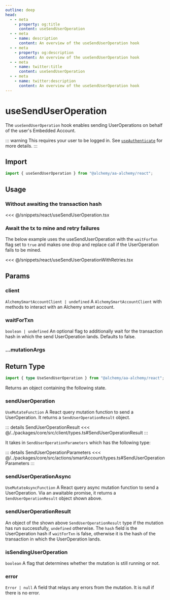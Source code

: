 ```yaml
---
outline: deep
head:
  - - meta
    - property: og:title
      content: useSendUserOperation
  - - meta
    - name: description
      content: An overview of the useSendUserOperation hook
  - - meta
    - property: og:description
      content: An overview of the useSendUserOperation hook
  - - meta
    - name: twitter:title
      content: useSendUserOperation
  - - meta
    - name: twitter:description
      content: An overview of the useSendUserOperation hook
---
```


# useSendUserOperation

The `useSendUserOperation` hook enables sending UserOperations on behalf of the user's Embedded Account.

::: warning
This requires your user to be logged in. See [`useAuthenticate`](/react/useAuthenticate) for more details.
:::

## Import

```ts
import { useSendUserOperation } from "@alchemy/aa-alchemy/react";
```

## Usage

### Without awaiting the transaction hash

<<< @/snippets/react/useSendUserOperation.tsx

### Await the tx to mine and retry failures

The below example uses the useSendUserOperation with the `waitForTxn` flag set to `true` and makes one drop and replace call if the UserOperation fails to be mined.

<<< @/snippets/react/useSendUserOperationWithRetries.tsx

## Params

### client

`AlchemySmartAccountClient | undefined`
A `AlchemySmartAccountClient` with methods to interact with an Alchemy smart account.

### waitForTxn

`boolean | undefined`
An optional flag to additionally wait for the transaction hash in which the send UserOperation lands. Defaults to false.

### ...mutationArgs

<!--@include: ./BaseHookMutationArgs.md-->

## Return Type

```ts
import { type UseSendUserOperation } from "@alchemy/aa-alchemy/react";
```

Returns an object containing the following state.

### sendUserOperation

`UseMutateFunction`
A React query mutation function to send a UserOperation. It returns a `SendUserOperationResult` object.

::: details SendUserOperationResult
<<< @/../packages/core/src/client/types.ts#SendUserOperationResult
:::

It takes in `SendUserOperationParameters` which has the following type:

::: details SendUserOperationParameters
<<< @/../packages/core/src/actions/smartAccount/types.ts#SendUserOperationParameters
:::

### sendUserOperationAsync

`UseMutateAsyncFunction`
A React query async mutation function to send a UserOperation. Via an awaitable promise, it returns a `SendUserOperationResult` object shown above.

### sendUserOperationResult

An object of the shown above `SendUserOperationResult` type if the mutation has run successfully, `undefined` otherwise. The `hash` field is the UserOperation hash if `waitForTxn` is false, otherwise it is the hash of the transaction in which the UserOperation lands.

### isSendingUserOperation

`boolean`
A flag that determines whether the mutation is still running or not.

### error

`Error | null`
A field that relays any errors from the mutation. It is null if there is no error.
